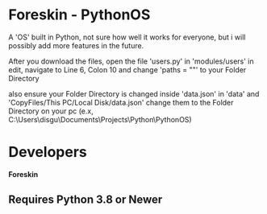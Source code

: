 # Foreskin - PythonOS
A 'OS' built in Python, not sure how well it works for everyone, but i will possibly add more features in the future.


After you download the files, open the file 'users.py' in 'modules/users' in edit, navigate to Line 6, Colon 10 and change 'paths = ""' to your Folder Directory

also ensure your Folder Directory is changed inside 'data.json' in 'data' and 'CopyFiles/This PC/Local Disk/data.json' change them to the Folder Directory on your pc (e.x, C:\Users\disgu\Documents\Projects\Python\PythonOS)

# Developers
**Foreskin**


## Requires Python 3.8 or Newer
